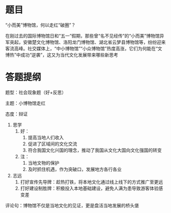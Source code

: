 # 题目

“小而美”博物馆，何以走红“破圈”？



在刚过去的国际博物馆日和“五一”假期，那些曾“名不见经传”的“小而美”博物馆异军突起，安徽楚文化博物馆、洛阳龙门博物馆、湖北省云梦县博物馆等，纷纷迎来客流高峰。社交媒体上，“中小博物馆”“小众博物馆”热度高涨，它们为何能在“文博热”中成功“逆袭”，这又为当代文化发展带来哪些新思考



# 答题提纲

题型：社会现象题（好+反思）

主题：小博物馆走红

态度：辩证



1. 思学
   1. 好：
      1. 提高当地人们收入
      2. 促进了区域间的文化交流
      3. 符合我国文化兴国的理念，推动了我国从文化大国向文化强国的转变
   2. 注：
      1. 当地文物的保护
      2. 及时抓住机遇，作为突破口，发展地方各行各业
2. 志远
   1. 打好宣传先导牌：趁热打铁，将本地文化通过线上线下的方式推广至更远
   2. 打好建设制胜牌：积极投入本地基础建设，避免人满为患导致游客体验感变差

评论句：博物馆不仅是当地文化的见证，更是盘活当地发展的桥头堡


